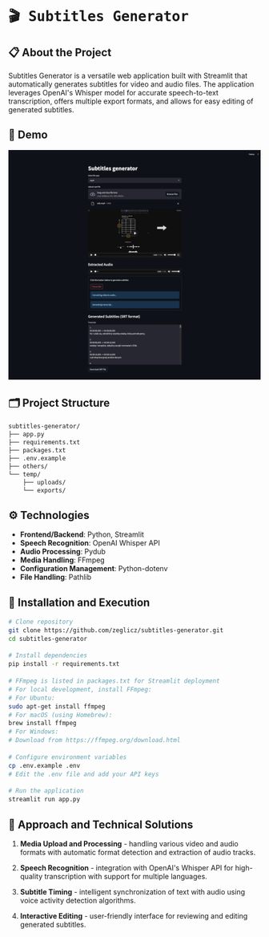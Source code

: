 # <samp>🎬 Subtitles Generator</samp>

## 📋 About the Project

Subtitles Generator is a versatile web application built with Streamlit that automatically generates subtitles for video and audio files. The application leverages OpenAI's Whisper model for accurate speech-to-text transcription, offers multiple export formats, and allows for easy editing of generated subtitles.

## 🚀 Demo

![Subtitles Generator application demo](./others/subtitles-generator.png)

## 🗂️ Project Structure

```
subtitles-generator/
├── app.py
├── requirements.txt
├── packages.txt
├── .env.example
├── others/
└── temp/
    ├── uploads/
    └── exports/
```

## ⚙️ Technologies

- **Frontend/Backend**: Python, Streamlit
- **Speech Recognition**: OpenAI Whisper API
- **Audio Processing**: Pydub
- **Media Handling**: FFmpeg
- **Configuration Management**: Python-dotenv
- **File Handling**: Pathlib

## 🔧 Installation and Execution

```bash
# Clone repository
git clone https://github.com/zeglicz/subtitles-generator.git
cd subtitles-generator

# Install dependencies
pip install -r requirements.txt

# FFmpeg is listed in packages.txt for Streamlit deployment
# For local development, install FFmpeg:
# For Ubuntu:
sudo apt-get install ffmpeg
# For macOS (using Homebrew):
brew install ffmpeg
# For Windows:
# Download from https://ffmpeg.org/download.html

# Configure environment variables
cp .env.example .env
# Edit the .env file and add your API keys

# Run the application
streamlit run app.py
```

## 🧠 Approach and Technical Solutions

1. **Media Upload and Processing** - handling various video and audio formats with automatic format detection and extraction of audio tracks.

2. **Speech Recognition** - integration with OpenAI's Whisper API for high-quality transcription with support for multiple languages.

3. **Subtitle Timing** - intelligent synchronization of text with audio using voice activity detection algorithms.

4. **Interactive Editing** - user-friendly interface for reviewing and editing generated subtitles.
